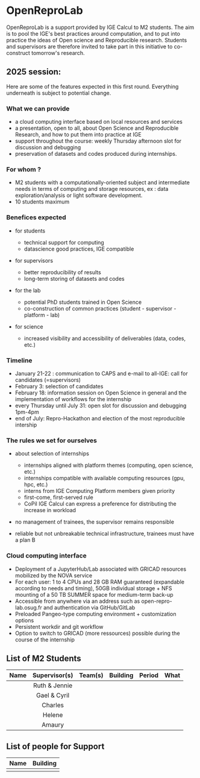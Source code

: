 # OpenReproLab

OpenReproLab is a support provided by IGE Calcul to M2 students. The aim is to pool the IGE's best practices around computation, and to put into practice the ideas of Open science and Reproducible research. Students and supervisors are therefore invited to take part in this initiative to co-construct tomorrow's research.

## 2025 session:
Here are some of the features expected in this first round. Everything underneath is subject to potential change.

### What we can provide
- a cloud computing interface based on local resources and services
- a presentation, open to all, about Open Science and Reproducible Research, and how to put them into practice at IGE
- support throughout the course: weekly Thursday afternoon slot for discussion and debugging
- preservation of datasets and codes produced during internships.

### For whom ?
- M2 students with a computationally-oriented subject and intermediate needs in terms of computing and storage resources, ex : data exploration/analysis or light software development.
- 10 students maximum

### Benefices expected
- for students
  - technical support for computing
  - datascience good practices, IGE compatible

- for supervisors
  - better reproducibility of results
  - long-term storing of datasets and codes
 
- for the lab
  - potential PhD students trained in Open Science
  - co-construction of common practices (student - supervisor - platform - lab)
 
- for science
  - increased visibility and accessibility of deliverables (data, codes, etc.)
 
### Timeline
- January 21-22 : communication to CAPS and e-mail to all-IGE: call for candidates (=supervisors)
- February 3: selection of candidates
- February 18: information session on Open Science in general and the implementation of workflows for the internship
- every Thursday until July 31: open slot for discussion and debugging 1pm-4pm
- end of July: Repro-Hackathon and election of the most reproducible intership

### The rules we set for ourselves
- about selection of internships
  - internships aligned with platform themes (computing, open science, etc.)
  - internships compatible with available computing resources (gpu, hpc, etc.)
  - interns from IGE Computing Platform members given priority
  - first-come, first-served rule
  - CoPil IGE Calcul can express a preference for distributing the increase in workload

- no management of trainees, the supervisor remains responsible
- reliable but not unbreakable technical infrastructure, trainees must have a plan B

### Cloud computing interface
- Deployment of a JupyterHub/Lab associated with GRICAD resources mobilized by the NOVA service
- For each user: 1 to 4 CPUs and 28 GB RAM guaranteed (expandable according to needs and timing), 50GB individual storage + NFS mounting of a 50 TB SUMMER space for medium-term back-up 
- Accessible from anywhere via an address such as open-repro-lab.osug.fr and authentication via GitHub/GitLab
- Preloaded Pangeo-type computing environment + customization options 
- Persistent workdir and git workflow  
- Option to switch to GRICAD (more ressources) possible during the course of the internship

##  List of M2 Students

|   Name       |  Supervisor(s)     |  Team(s)           |  Building          |    Period    | What                                   |
| -------------|:-----------------:|:----------------:|:------------------:|:------------:|:--------------------------------------:|
|              | Ruth & Jennie     |                  |                 |              |                                       |
|              | Gael & Cyril      |                  |                 |              |                                       |
|              | Charles           |                  |                 |              |                                       |
|              | Helene            |                  |                 |              |                                       |
|              | Amaury            |                  |                 |              |                                       |

##  List of people for Support

|   Name       |      Building             |
| -------------|:-------------------------:|
|              |                           | 

